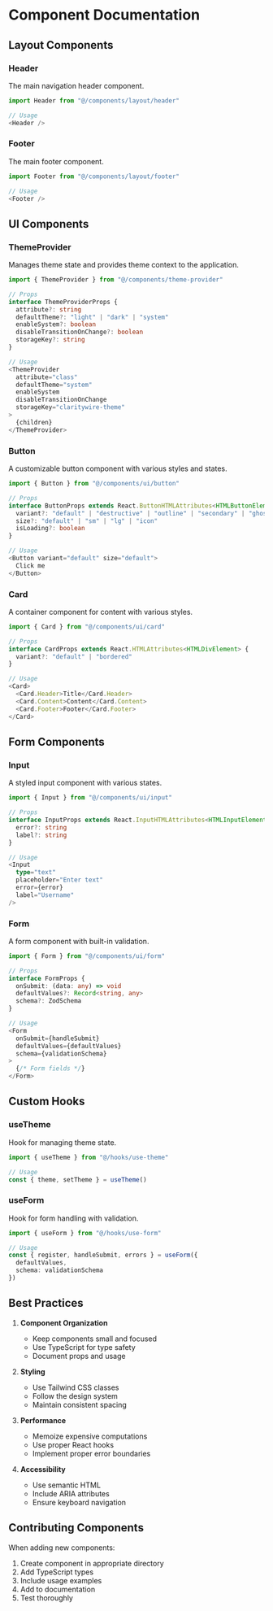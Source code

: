 # Component Documentation

## Layout Components

### Header
The main navigation header component.

```typescript
import Header from "@/components/layout/header"

// Usage
<Header />
```

### Footer
The main footer component.

```typescript
import Footer from "@/components/layout/footer"

// Usage
<Footer />
```

## UI Components

### ThemeProvider
Manages theme state and provides theme context to the application.

```typescript
import { ThemeProvider } from "@/components/theme-provider"

// Props
interface ThemeProviderProps {
  attribute?: string
  defaultTheme?: "light" | "dark" | "system"
  enableSystem?: boolean
  disableTransitionOnChange?: boolean
  storageKey?: string
}

// Usage
<ThemeProvider
  attribute="class"
  defaultTheme="system"
  enableSystem
  disableTransitionOnChange
  storageKey="claritywire-theme"
>
  {children}
</ThemeProvider>
```

### Button
A customizable button component with various styles and states.

```typescript
import { Button } from "@/components/ui/button"

// Props
interface ButtonProps extends React.ButtonHTMLAttributes<HTMLButtonElement> {
  variant?: "default" | "destructive" | "outline" | "secondary" | "ghost" | "link"
  size?: "default" | "sm" | "lg" | "icon"
  isLoading?: boolean
}

// Usage
<Button variant="default" size="default">
  Click me
</Button>
```

### Card
A container component for content with various styles.

```typescript
import { Card } from "@/components/ui/card"

// Props
interface CardProps extends React.HTMLAttributes<HTMLDivElement> {
  variant?: "default" | "bordered"
}

// Usage
<Card>
  <Card.Header>Title</Card.Header>
  <Card.Content>Content</Card.Content>
  <Card.Footer>Footer</Card.Footer>
</Card>
```

## Form Components

### Input
A styled input component with various states.

```typescript
import { Input } from "@/components/ui/input"

// Props
interface InputProps extends React.InputHTMLAttributes<HTMLInputElement> {
  error?: string
  label?: string
}

// Usage
<Input
  type="text"
  placeholder="Enter text"
  error={error}
  label="Username"
/>
```

### Form
A form component with built-in validation.

```typescript
import { Form } from "@/components/ui/form"

// Props
interface FormProps {
  onSubmit: (data: any) => void
  defaultValues?: Record<string, any>
  schema?: ZodSchema
}

// Usage
<Form
  onSubmit={handleSubmit}
  defaultValues={defaultValues}
  schema={validationSchema}
>
  {/* Form fields */}
</Form>
```

## Custom Hooks

### useTheme
Hook for managing theme state.

```typescript
import { useTheme } from "@/hooks/use-theme"

// Usage
const { theme, setTheme } = useTheme()
```

### useForm
Hook for form handling with validation.

```typescript
import { useForm } from "@/hooks/use-form"

// Usage
const { register, handleSubmit, errors } = useForm({
  defaultValues,
  schema: validationSchema
})
```

## Best Practices

1. **Component Organization**
   - Keep components small and focused
   - Use TypeScript for type safety
   - Document props and usage

2. **Styling**
   - Use Tailwind CSS classes
   - Follow the design system
   - Maintain consistent spacing

3. **Performance**
   - Memoize expensive computations
   - Use proper React hooks
   - Implement proper error boundaries

4. **Accessibility**
   - Use semantic HTML
   - Include ARIA attributes
   - Ensure keyboard navigation

## Contributing Components

When adding new components:
1. Create component in appropriate directory
2. Add TypeScript types
3. Include usage examples
4. Add to documentation
5. Test thoroughly 